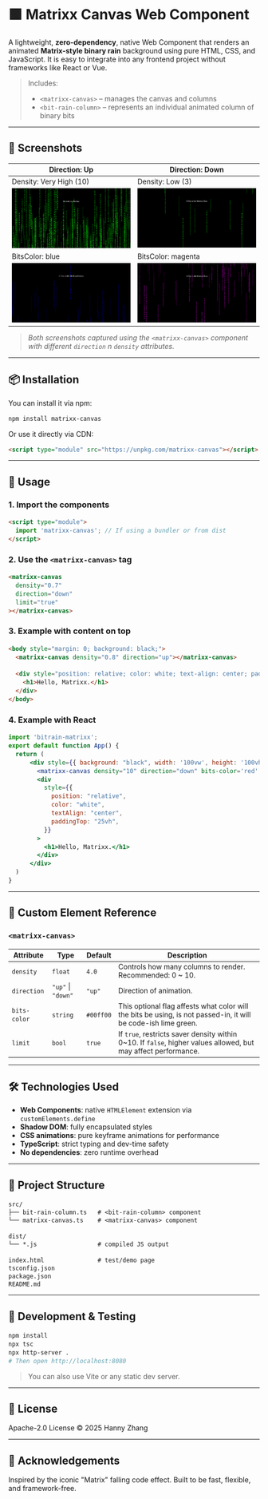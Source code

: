 # 🟩 Matrixx Canvas Web Component

A lightweight, **zero-dependency**, native Web Component that renders an animated **Matrix-style binary rain** background using pure HTML, CSS, and JavaScript. It is easy to integrate into any frontend project without frameworks like React or Vue.

> Includes:
> - `<matrixx-canvas>` – manages the canvas and columns
> - `<bit-rain-column>` – represents an individual animated column of binary bits

---

## 📸 Screenshots

| Direction: Up | Direction: Down |
|---------------|-----------------|
| Density: Very High (10) | Density: Low (3) |
| ![Up](images/up.png) | ![Down](images/down.png) |
| BitsColor: blue | BitsColor: magenta |
| ![Up](images/up_blue.png) | ![Down](images/down_magenta.png) |

> *Both screenshots captured using the `<matrixx-canvas>` component with different `direction` n `density` attributes.*

---

## 📦 Installation

You can install it via npm:

```bash
npm install matrixx-canvas
````

Or use it directly via CDN:

```html
<script type="module" src="https://unpkg.com/matrixx-canvas"></script>
```

---

## 🚀 Usage

### 1. Import the components

```html
<script type="module">
  import 'matrixx-canvas'; // If using a bundler or from dist
</script>
```

### 2. Use the `<matrixx-canvas>` tag

```html
<matrixx-canvas
  density="0.7"
  direction="down"
  limit="true"
></matrixx-canvas>
```

### 3. Example with content on top

```html
<body style="margin: 0; background: black;">
  <matrixx-canvas density="0.8" direction="up"></matrixx-canvas>

  <div style="position: relative; color: white; text-align: center; padding-top: 25vh;">
    <h1>Hello, Matrixx.</h1>
  </div>
</body>
```

### 4. Example with React

```jsx
import 'bitrain-matrixx';
export default function App() {
  return (
      <div style={{ background: "black", width: '100vw', height: '100vh' }}>
        <matrixx-canvas density="10" direction="down" bits-color='red' />
        <div
          style={{
            position: "relative",
            color: "white",
            textAlign: "center",
            paddingTop: "25vh",
          }}
        >
          <h1>Hello, Matrixx.</h1>
        </div>
      </div>
  )
}
```

---

## 🧩 Custom Element Reference

### `<matrixx-canvas>`

| Attribute   | Type               | Default | Description                                                                                               |
| ----------- | ------------------ | ------- | --------------------------------------------------------------------------------------------------------- |
| `density`   | `float`            | `4.0`   | Controls how many columns to render. Recommended: 0 \~ 10.                                                |
| `direction` | `"up"` \| `"down"` | `"up"`  | Direction of animation.                                                                                   |
| `bits-color` | `string`          | `#00ff00` | This optional flag affests what color will the bits be using, is not passed-in, it will be code-ish lime green. |
| `limit`     | `bool`             | `true`  | If `true`, restricts saver density within 0\~10. If `false`, higher values allowed, but may affect performance. |

---

## 🛠 Technologies Used

* **Web Components**: native `HTMLElement` extension via `customElements.define`
* **Shadow DOM**: fully encapsulated styles
* **CSS animations**: pure keyframe animations for performance
* **TypeScript**: strict typing and dev-time safety
* **No dependencies**: zero runtime overhead

---

## 📁 Project Structure

```
src/
├── bit-rain-column.ts   # <bit-rain-column> component
└── matrixx-canvas.ts    # <matrixx-canvas> component

dist/
└── *.js                 # compiled JS output

index.html               # test/demo page
tsconfig.json
package.json
README.md
```

---

## 🧪 Development & Testing

```bash
npm install
npx tsc
npx http-server .
# Then open http://localhost:8080
```

> You can also use Vite or any static dev server.

---

## 📄 License

Apache-2.0 License © 2025 Hanny Zhang

---

## 🙌 Acknowledgements

Inspired by the iconic "Matrix" falling code effect. Built to be fast, flexible, and framework-free.
